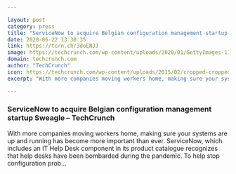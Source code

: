 ```yaml
---

layout: post
category: press
title: "ServiceNow to acquire Belgian configuration management startup Sweagle"
date: 2020-06-22 13:30:35
link: https://tcrn.ch/3doENJJ
image: https://techcrunch.com/wp-content/uploads/2020/01/GettyImages-1156805372.jpg?w=600
domain: techcrunch.com
author: "TechCrunch"
icon: https://techcrunch.com/wp-content/uploads/2015/02/cropped-cropped-favicon-gradient.png?w=180
excerpt: "With more companies moving workers home, making sure your systems are up and running has become more important than ever. ServiceNow, which includes an IT Help Desk component in its product catalogue recognizes that help desks have been bombarded during the pandemic. To help stop configuration prob…"

---
```


### ServiceNow to acquire Belgian configuration management startup Sweagle – TechCrunch

With more companies moving workers home, making sure your systems are up and running has become more important than ever. ServiceNow, which includes an IT Help Desk component in its product catalogue recognizes that help desks have been bombarded during the pandemic. To help stop configuration prob…